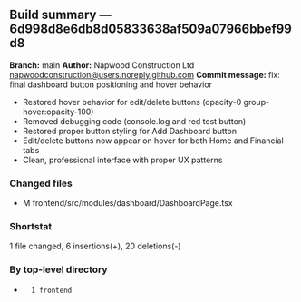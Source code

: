 ## Build summary — 6d998d8e6db8d05833638af509a07966bbef99d8

**Branch:** main **Author:** Napwood Construction Ltd <napwoodconstruction@users.noreply.github.com>
**Commit message:** fix: final dashboard button positioning and hover behavior

- Restored hover behavior for edit/delete buttons (opacity-0 group-hover:opacity-100)
- Removed debugging code (console.log and red test button)
- Restored proper button styling for Add Dashboard button
- Edit/delete buttons now appear on hover for both Home and Financial tabs
- Clean, professional interface with proper UX patterns

### Changed files

- M frontend/src/modules/dashboard/DashboardPage.tsx

### Shortstat

1 file changed, 6 insertions(+), 20 deletions(-)

### By top-level directory

-       1 frontend
